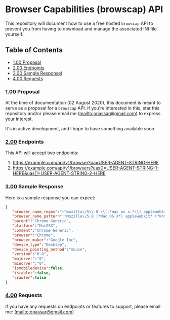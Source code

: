 # Browser Capabilities (browscap) API
This repository will document how to use a free hosted `browscap` API to prevent you from having to download and manage the associated INI file yourself.

## Table of Contents
  - [1.00 Proposal](#1.00)
  - [2.00 Endpoints](#2.00)
  - [3.00 Sample Response](#3.00))
  - [4.00 Requests](#4.00)

<a name="1.00"></a>
### [1.00](#1.00) **Proposal**
At the time of documentation (02 August 2020), this document is meant to serve as a proposal for a `browscap` API. If you're interested in this, star this repository and/or please email me ([mailto:onassar@gmail.com](onassar@gmail.com)) to express your interest.

It's in active development, and I hope to have something available soon.


</a><a name="2.00"></a>
### [2.00](#2.00) **Endpoints**
This API will accept two endpoints:

1. https://example.com/api/v1/browser?ua=USER-AGENT-STRING-HERE
2. https://example.com/api/v1/browsers?uas[]=USER-AGENT-STRING-1-HERE&uas[]=USER-AGENT-STRING-2-HERE


</a><a name="3.00"></a>
### [3.00](#3.00) Sample Response
Here is a sample response you can expect:

``` json
{
   "browser_name_regex":"~^mozilla\/5\\.0 \\(.*mac os x.*\\) applewebkit.* \\(.*khtml.*like.*gecko.*\\) .*chrome\/.* safari\/.*$~",
   "browser_name_pattern":"Mozilla\/5.0 (*Mac OS X*) applewebkit* (*khtml*like*gecko*) *Chrome\/* Safari\/*",
   "parent":"Chrome Generic",
   "platform":"MacOSX",
   "comment":"Chrome Generic",
   "browser":"Chrome",
   "browser_maker":"Google Inc",
   "device_type":"Desktop",
   "device_pointing_method":"mouse",
   "version":"0.0",
   "majorver":"0",
   "minorver":"0",
   "ismobiledevice":false,
   "istablet":false,
   "crawler":false
}
```


<a name="4.00"></a>
### [4.00](#4.00) Requests
If you have any requests on endpoints or features to support, please email me:
([mailto:onassar@gmail.com](onassar@gmail.com))
